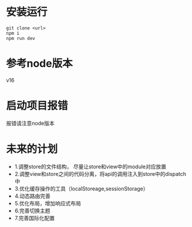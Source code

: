 # 安装运行
  ```
  git clone <url>
  npm i 
  npm run dev
  ```
# 参考node版本
  v16
# 启动项目报错
  报错请注意node版本
# 未来的计划
  - 1.调整store的文件结构， 尽量让store和view中的module对应放置
  - 2.调整view和store之间的代码分离，将api的调用注入到store中的dispatch中
  - 3.优化缓存操作的工具（localStoreage,sessionStorage）
  - 4.动态路由完善
  - 5.优化布局，增加响应式布局
  - 6.完善切换主题
  - 7.完善国际化配置
